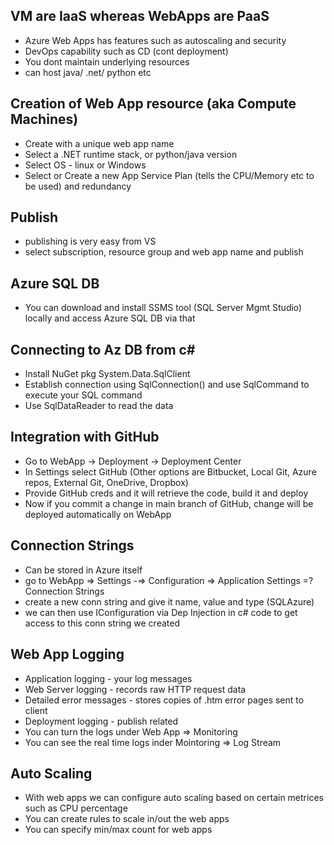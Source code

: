 ## VM are IaaS whereas WebApps are PaaS
- Azure Web Apps has features such as autoscaling and security
- DevOps capability such as CD (cont deployment)
- You dont maintain underlying resources
- can host java/ .net/ python etc

## Creation of Web App resource (aka Compute Machines)
- Create with a unique web app name
- Select a .NET runtime stack, or python/java version
- Select OS - linux or Windows
- Select or Create a new App Service Plan (tells the CPU/Memory etc to be used) and redundancy

## Publish
- publishing is very easy from VS
- select subscription, resource group and web app name and publish

## Azure SQL DB
- You can download and install SSMS tool (SQL Server Mgmt Studio) locally and access Azure SQL DB via that

## Connecting to Az DB from c#
- Install NuGet pkg System.Data.SqlClient
- Establish connection using SqlConnection() and use SqlCommand to execute your SQL command
- Use SqlDataReader to read the data 

## Integration with GitHub
- Go to WebApp -> Deployment -> Deployment Center
- In Settings select GitHub (Other options are Bitbucket, Local Git, Azure repos, External Git, OneDrive, Dropbox)
- Provide GitHub creds and it will retrieve the code, build it and deploy
- Now if you commit a change in main branch of GitHub, change will be deployed automatically on WebApp

## Connection Strings
- Can be stored in Azure itself
- go to WebApp => Settings -=> Configuration => Application Settings =? Connection Strings
- create a new conn string and give it name, value and type (SQLAzure)
- we can then use IConfiguration via Dep Injection in c# code to get access to this conn string we created

## Web App Logging
- Application logging - your log messages
- Web Server logging - records raw HTTP request data
- Detailed error messages - stores copies of .htm error pages sent to client
- Deployment logging - publish related
- You can turn the logs under Web App => Monitoring
- You can see the real time logs inder Mointoring => Log Stream

## Auto Scaling
- With web apps we can configure auto scaling based on certain metrices such as CPU percentage
- You can create rules to scale in/out the web apps
- You can specify min/max count for web apps



